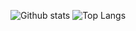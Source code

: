 ![Github stats](https://github-readme-stats.vercel.app/api?username=human37&show_icons=true&include_all_commits=true&hide_border=true&line_height=28&count_private=true)
![Top Langs](https://github-readme-stats.vercel.app/api/top-langs/?username=human37&langs_count=10&layout=compact&hide_border=true&exclude_repo=xv6-lottery-scheduler)
